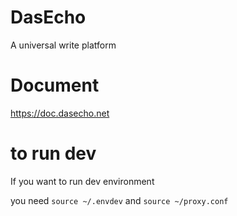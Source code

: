 # DasEcho

A universal write platform

# Document

https://doc.dasecho.net

# to run dev

If you want to run dev environment

you need `source ~/.envdev` and `source ~/proxy.conf`

